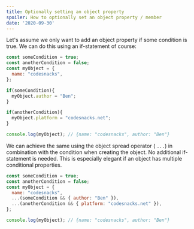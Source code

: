 ```yaml
---
title: Optionally setting an object property
spoiler: How to optionally set an object property / member
date: '2020-09-30'
---
```


Let's assume we only want to add an object property if some condition is true. We can do this using an if-statement of course:

```js
const someCondition = true;
const anotherCondition = false;
const myObject = {
  name: "codesnacks",
};

if(someCondition){
  myObject.author = "Ben";
}

if(anotherCondition){
  myObject.platform = "codesnacks.net";
}

console.log(myObject); // {name: "codesnacks", author: "Ben"}
```

We can achieve the same using the object spread operator ( `...`) in combination with the condition when creating the object. No additional if-statement is needed. This is especially elegant if an object has multiple conditional properties.

```js
const someCondition = true;
const anotherCondition = false;
const myObject = {
  name: "codesnacks",
  ...(someCondition && { author: "Ben" }),
  ...(anotherCondition && { platform: "codesnacks.net" }),
};

console.log(myObject); // {name: "codesnacks", author: "Ben"}
```